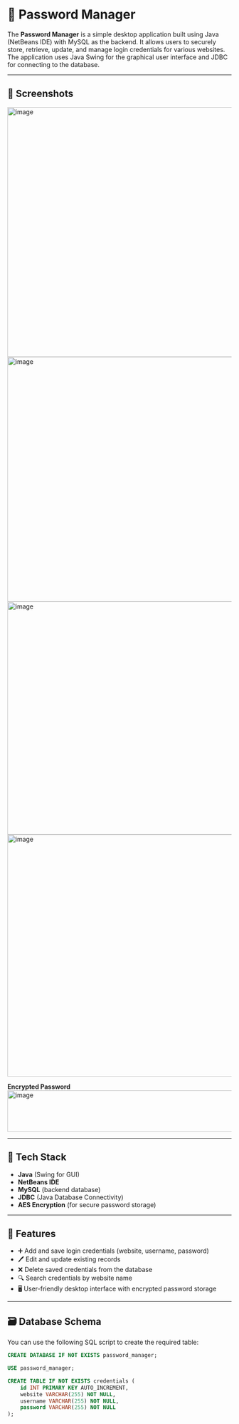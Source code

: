 # 🔐 Password Manager

The **Password Manager** is a simple desktop application built using Java (NetBeans IDE) with MySQL as the backend. It allows users to securely store, retrieve, update, and manage login credentials for various websites. The application uses Java Swing for the graphical user interface and JDBC for connecting to the database.

---

## 📸 Screenshots

<img width="724" height="560" alt="image" src="https://github.com/user-attachments/assets/d12c78d3-fa7f-458f-8944-865fc12fe2c9" />
<img width="718" height="549" alt="image" src="https://github.com/user-attachments/assets/c531c32d-b220-4952-92af-431b7ba0adff" />
<img width="707" height="522" alt="image" src="https://github.com/user-attachments/assets/8d031e32-09f6-48e1-a3f2-e2f2cad6666d" />
<img width="715" height="543" alt="image" src="https://github.com/user-attachments/assets/66c50ca1-ab30-451f-bf4b-b184a3244e4e" />

**Encrypted Password**
<img width="642" height="93" alt="image" src="https://github.com/user-attachments/assets/c3036c10-89ce-42cc-bd3e-67e0cb0d4590" />

---

## 🔧 Tech Stack

- **Java** (Swing for GUI)
- **NetBeans IDE**
- **MySQL** (backend database)
- **JDBC** (Java Database Connectivity)
- **AES Encryption** (for secure password storage)

---

## 🎯 Features

- ➕ Add and save login credentials (website, username, password)
- 🖊️ Edit and update existing records
- ❌ Delete saved credentials from the database
- 🔍 Search credentials by website name
- 🖥️ User-friendly desktop interface with encrypted password storage

---

## 🗃️ Database Schema

You can use the following SQL script to create the required table:

```sql
CREATE DATABASE IF NOT EXISTS password_manager;

USE password_manager;

CREATE TABLE IF NOT EXISTS credentials (
    id INT PRIMARY KEY AUTO_INCREMENT,
    website VARCHAR(255) NOT NULL,
    username VARCHAR(255) NOT NULL,
    password VARCHAR(255) NOT NULL
);
```
